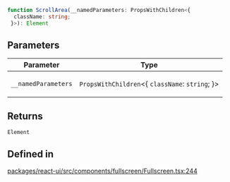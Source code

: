 ```ts
function ScrollArea(__namedParameters: PropsWithChildren<{
  className: string;
 }>): Element
```

## Parameters

<table>
<thead>
<tr>
<th>Parameter</th>
<th>Type</th>
</tr>
</thead>
<tbody>
<tr>
<td>

`__namedParameters`

</td>
<td>

`PropsWithChildren`\<\{ `className`: `string`; \}\>

</td>
</tr>
</tbody>
</table>

## Returns

`Element`

## Defined in

[packages/react-ui/src/components/fullscreen/Fullscreen.tsx:244](https://github.com/thesysdev/crayonai/blob/f566456db11ebf0674916d45b40423bef47282cf/frontend-sdk/packages/react-ui/src/components/fullscreen/Fullscreen.tsx#L244)
